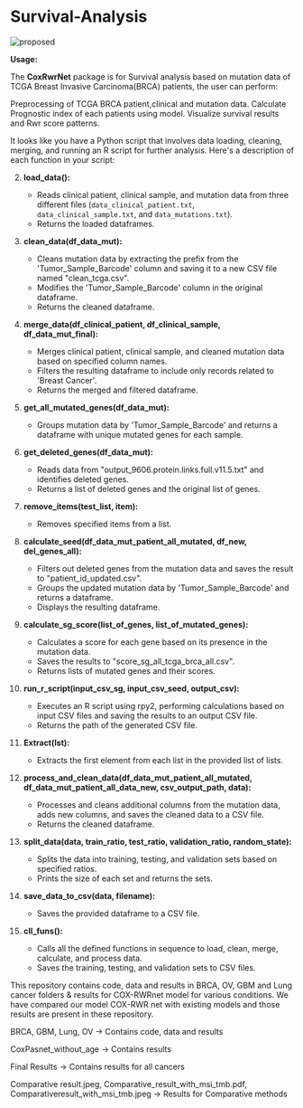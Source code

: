 # Survival-Analysis

![proposed](https://github.com/sakshig26/Survival-Analysis/assets/104989737/a72d0271-2520-4475-b95b-fe4fdad047e5)




**Usage:**

The **CoxRwrNet** package is for Survival analysis based on mutation data of TCGA Breast Invasive Carcinoma(BRCA) patients, the user can perform:

Preprocessing of TCGA BRCA patient,clinical and mutation data.
Calculate Prognostic index of each patients using model.
Visualize survival results and Rwr score patterns.

It looks like you have a Python script that involves data loading, cleaning, merging, and running an R script for further analysis. Here's a description of each function in your script:


2. **load_data():**
   - Reads clinical patient, clinical sample, and mutation data from three different files (`data_clinical_patient.txt`, `data_clinical_sample.txt`, and `data_mutations.txt`).
   - Returns the loaded dataframes.

3. **clean_data(df_data_mut):**
   - Cleans mutation data by extracting the prefix from the 'Tumor_Sample_Barcode' column and saving it to a new CSV file named "clean_tcga.csv".
   - Modifies the 'Tumor_Sample_Barcode' column in the original dataframe.
   - Returns the cleaned dataframe.

4. **merge_data(df_clinical_patient, df_clinical_sample, df_data_mut_final):**
   - Merges clinical patient, clinical sample, and cleaned mutation data based on specified column names.
   - Filters the resulting dataframe to include only records related to 'Breast Cancer'.
   - Returns the merged and filtered dataframe.

5. **get_all_mutated_genes(df_data_mut):**
   - Groups mutation data by 'Tumor_Sample_Barcode' and returns a dataframe with unique mutated genes for each sample.

6. **get_deleted_genes(df_data_mut):**
   - Reads data from "output_9606.protein.links.full.v11.5.txt" and identifies deleted genes.
   - Returns a list of deleted genes and the original list of genes.

7. **remove_items(test_list, item):**
   - Removes specified items from a list.

8. **calculate_seed(df_data_mut_patient_all_mutated, df_new, del_genes_all):**
   - Filters out deleted genes from the mutation data and saves the result to "patient_id_updated.csv".
   - Groups the updated mutation data by 'Tumor_Sample_Barcode' and returns a dataframe.
   - Displays the resulting dataframe.

9. **calculate_sg_score(list_of_genes, list_of_mutated_genes):**
   - Calculates a score for each gene based on its presence in the mutation data.
   - Saves the results to "score_sg_all_tcga_brca_all.csv".
   - Returns lists of mutated genes and their scores.

10. **run_r_script(input_csv_sg, input_csv_seed, output_csv):**
    - Executes an R script using rpy2, performing calculations based on input CSV files and saving the results to an output CSV file.
    - Returns the path of the generated CSV file.

11. **Extract(lst):**
    - Extracts the first element from each list in the provided list of lists.

12. **process_and_clean_data(df_data_mut_patient_all_mutated, df_data_mut_patient_all_data_new, csv_output_path, data):**
    - Processes and cleans additional columns from the mutation data, adds new columns, and saves the cleaned data to a CSV file.
    - Returns the cleaned dataframe.

13. **split_data(data, train_ratio, test_ratio, validation_ratio, random_state):**
    - Splits the data into training, testing, and validation sets based on specified ratios.
    - Prints the size of each set and returns the sets.

14. **save_data_to_csv(data, filename):**
    - Saves the provided dataframe to a CSV file.

15. **cll_funs():**
    - Calls all the defined functions in sequence to load, clean, merge, calculate, and process data.
    - Saves the training, testing, and validation sets to CSV files.





This repository contains code, data and results in BRCA, OV, GBM and Lung cancer folders & results for COX-RWRnet model for various conditions. We have compared our model COX-RWR net with existing models and those results are present in these repository.

BRCA, GBM, Lung, OV -> Contains code, data and results

CoxPasnet_without_age -> Contains results

Final Results -> Contains results for all cancers

Comparative result.jpeg, Comparative_result_with_msi_tmb.pdf, Comparativeresult_with_msi_tmb.jpeg -> Results for Comparative methods 
